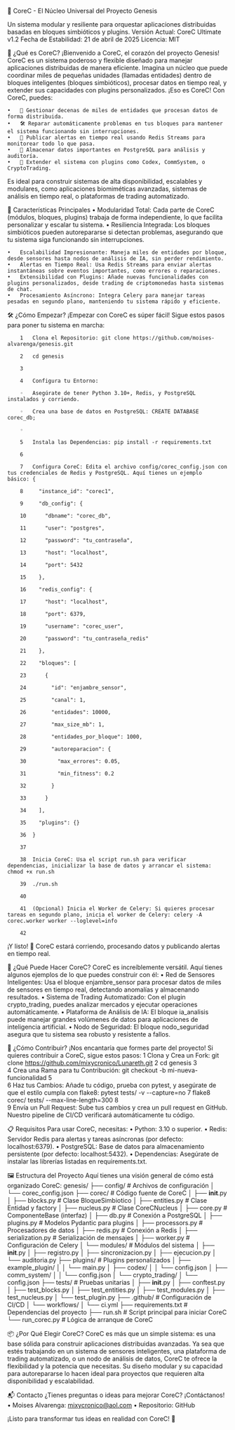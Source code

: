 🌟 CoreC - El Núcleo Universal del Proyecto Genesis


Un sistema modular y resiliente para orquestar aplicaciones distribuidas basadas en bloques simbióticos y plugins. Versión Actual: CoreC Ultimate v1.2 Fecha de Estabilidad: 21 de abril de 2025 Licencia: MIT

🚀 ¿Qué es CoreC?
¡Bienvenido a CoreC, el corazón del proyecto Genesis! CoreC es un sistema poderoso y flexible diseñado para manejar aplicaciones distribuidas de manera eficiente. Imagina un núcleo que puede coordinar miles de pequeñas unidades (llamadas entidades) dentro de bloques inteligentes (bloques simbióticos), procesar datos en tiempo real, y extender sus capacidades con plugins personalizados. ¡Eso es CoreC!
Con CoreC, puedes:

	•	🧠 Gestionar decenas de miles de entidades que procesan datos de forma distribuida.
	•	🛠️ Reparar automáticamente problemas en tus bloques para mantener el sistema funcionando sin interrupciones.
	•	📡 Publicar alertas en tiempo real usando Redis Streams para monitorear todo lo que pasa.
	•	💾 Almacenar datos importantes en PostgreSQL para análisis y auditoría.
	•	🧩 Extender el sistema con plugins como Codex, CommSystem, o CryptoTrading.

Es ideal para construir sistemas de alta disponibilidad, escalables y modulares, como aplicaciones biomiméticas avanzadas, sistemas de análisis en tiempo real, o plataformas de trading automatizado.


🌈 Características Principales
	•	Modularidad Total: Cada parte de CoreC (módulos, bloques, plugins) trabaja de forma independiente, lo que facilita personalizar y escalar tu sistema.
	•	Resiliencia Integrada: Los bloques simbióticos pueden autorepararse si detectan problemas, asegurando que tu sistema siga funcionando sin interrupciones.
 
	•	Escalabilidad Impresionante: Maneja miles de entidades por bloque, desde sensores hasta nodos de análisis de IA, sin perder rendimiento.
	•	Alertas en Tiempo Real: Usa Redis Streams para enviar alertas instantáneas sobre eventos importantes, como errores o reparaciones.
	•	Extensibilidad con Plugins: Añade nuevas funcionalidades con plugins personalizados, desde trading de criptomonedas hasta sistemas de chat.
	•	Procesamiento Asíncrono: Integra Celery para manejar tareas pesadas en segundo plano, manteniendo tu sistema rápido y eficiente.


🛠️ ¿Cómo Empezar?
¡Empezar con CoreC es súper fácil! Sigue estos pasos para poner tu sistema en marcha:

        1	Clona el Repositorio: git clone https://github.com/moises-alvarenga/genesis.git
	
        2	cd genesis
	
        3	
	
        4	Configura tu Entorno:
	
        ◦	Asegúrate de tener Python 3.10+, Redis, y PostgreSQL instalados y corriendo.
	
        ◦	Crea una base de datos en PostgreSQL: CREATE DATABASE corec_db;
	
        ◦	
	
        5	Instala las Dependencias: pip install -r requirements.txt
	
        6	
	
        7	Configura CoreC: Edita el archivo config/corec_config.json con tus credenciales de Redis y PostgreSQL. Aquí tienes un ejemplo básico: {
	
        8	  "instance_id": "corec1",
	
        9	  "db_config": {
	
        10	    "dbname": "corec_db",
	
        11	    "user": "postgres",
	
        12	    "password": "tu_contraseña",
	
        13	    "host": "localhost",
	
        14	    "port": 5432
	
        15	  },
	
        16	  "redis_config": {
	
        17	    "host": "localhost",
	
        18	    "port": 6379,
	
        19	    "username": "corec_user",
	
        20	    "password": "tu_contraseña_redis"
	
        21	  },
	
        22	  "bloques": [
	
        23	    {
	
        24	      "id": "enjambre_sensor",
	
        25	      "canal": 1,
	
        26	      "entidades": 10000,
	
        27	      "max_size_mb": 1,
	
        28	      "entidades_por_bloque": 1000,
	
        29	      "autoreparacion": {
	
        30	        "max_errores": 0.05,
	
        31	        "min_fitness": 0.2
	
        32	      }
	
        33	    }
	
        34	  ],
	
        35	  "plugins": {}
	
        36	}
	
        37	
	
        38	Inicia CoreC: Usa el script run.sh para verificar dependencias, inicializar la base de datos y arrancar el sistema: chmod +x run.sh
	
        39	./run.sh
	
        40	
	
        41	(Opcional) Inicia el Worker de Celery: Si quieres procesar tareas en segundo plano, inicia el worker de Celery: celery -A corec.worker worker --loglevel=info
	
        42	
¡Y listo! 🎉 CoreC estará corriendo, procesando datos y publicando alertas en tiempo real.


🌟 ¿Qué Puede Hacer CoreC?
CoreC es increíblemente versátil. Aquí tienes algunos ejemplos de lo que puedes construir con él:
	•	Red de Sensores Inteligentes: Usa el bloque enjambre_sensor para procesar datos de miles de sensores en tiempo real, detectando anomalías y almacenando resultados.
	•	Sistema de Trading Automatizado: Con el plugin crypto_trading, puedes analizar mercados y ejecutar operaciones automáticamente.
	•	Plataforma de Análisis de IA: El bloque ia_analisis puede manejar grandes volúmenes de datos para aplicaciones de inteligencia artificial.
	•	Nodo de Seguridad: El bloque nodo_seguridad asegura que tu sistema sea robusto y resistente a fallos.


🔧 ¿Cómo Contribuir?
¡Nos encantaría que formes parte del proyecto! Si quieres contribuir a CoreC, sigue estos pasos:
	1	Clona y Crea un Fork: git clone https://github.com/mixycronico/Lunareth.git
	2	cd genesis
	3	
	4	Crea una Rama para tu Contribución: git checkout -b mi-nueva-funcionalidad
	5	
	6	Haz tus Cambios: Añade tu código, prueba con pytest, y asegúrate de que el estilo cumpla con flake8: pytest tests/ -v --capture=no
	7	flake8 corec/ tests/ --max-line-length=300
	8	
	9	Envía un Pull Request: Sube tus cambios y crea un pull request en GitHub. Nuestro pipeline de CI/CD verificará automáticamente tu código.

📋 Requisitos
Para usar CoreC, necesitas:
	•	Python: 3.10 o superior.
	•	Redis: Servidor Redis para alertas y tareas asíncronas (por defecto: localhost:6379).
	•	PostgreSQL: Base de datos para almacenamiento persistente (por defecto: localhost:5432).
	•	Dependencias: Asegúrate de instalar las librerías listadas en requirements.txt.

🖼️ Estructura del Proyecto
Aquí tienes una visión general de cómo está organizado CoreC:
genesis/
├── config/                  # Archivos de configuración
│   └── corec_config.json
├── corec/                   # Código fuente de CoreC
│   ├── __init__.py
│   ├── blocks.py           # Clase BloqueSimbiotico
│   ├── entities.py         # Clase Entidad y factory
│   ├── nucleus.py          # Clase CoreCNucleus
│   ├── core.py             # ComponenteBase (interfaz)
│   ├── db.py               # Conexión a PostgreSQL
│   ├── plugins.py          # Modelos Pydantic para plugins
│   ├── processors.py       # Procesadores de datos
│   ├── redis.py            # Conexión a Redis
│   ├── serialization.py    # Serialización de mensajes
│   ├── worker.py           # Configuración de Celery
│   └── modules/            # Módulos del sistema
│       ├── __init__.py
│       ├── registro.py
│       ├── sincronizacion.py
│       ├── ejecucion.py
│       └── auditoria.py
├── plugins/                 # Plugins personalizados
│   ├── example_plugin/
│   │   └── main.py
│   ├── codex/
│   │   └── config.json
│   ├── comm_system/
│   │   └── config.json
│   └── crypto_trading/
│       └── config.json
├── tests/                   # Pruebas unitarias
│   ├── __init__.py
│   ├── conftest.py
│   ├── test_blocks.py
│   ├── test_entities.py
│   ├── test_modules.py
│   ├── test_nucleus.py
│   └── test_plugin.py
├── .github/                 # Configuración de CI/CD
│   └── workflows/
│       └── ci.yml
├── requirements.txt         # Dependencias del proyecto
├── run.sh                   # Script principal para iniciar CoreC
└── run_corec.py             # Lógica de arranque de CoreC

📦 ¿Por Qué Elegir CoreC?
CoreC es más que un simple sistema: es una base sólida para construir aplicaciones distribuidas avanzadas. Ya sea que estés trabajando en un sistema de sensores inteligentes, una plataforma de trading automatizado, o un nodo de análisis de datos, CoreC te ofrece la flexibilidad y la potencia que necesitas. Su diseño modular y su capacidad para autorepararse lo hacen ideal para proyectos que requieren alta disponibilidad y escalabilidad.

📬 Contacto
¿Tienes preguntas o ideas para mejorar CoreC? ¡Contáctanos!
	•	Moises Alvarenga: mixycronico@aol.com
	•	Repositorio: GitHub

¡Listo para transformar tus ideas en realidad con CoreC! 🚀
